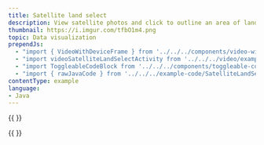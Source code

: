 ```yaml
---
title: Satellite land select
description: View satellite photos and click to outline an area of land.
thumbnail: https://i.imgur.com/tfbO1m4.png
topic: Data visualization
prependJs:
  - "import { VideoWithDeviceFrame } from '../../../components/video-with-device-frame'"
  - "import videoSatelliteLandSelectActivity from '../../../video/example-satellite-land-select-activity.mp4'"
  - "import ToggleableCodeBlock from '../../../components/toggleable-code-block'"
  - "import { rawJavaCode } from '../../../example-code/SatelliteLandSelectActivity.js'"
contentType: example
language:
- Java
---
```


{{
  <VideoWithDeviceFrame
    videoFile={videoSatelliteLandSelectActivity}
    rotation="vertical"
    device="pixel-2"
  />
}}

<!-- Any notes about this example would go here.  -->

{{
  <ToggleableCodeBlock
    java={rawJavaCode}
  />
}}
